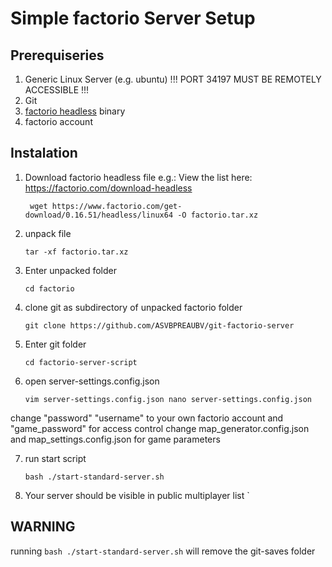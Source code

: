 # Simple factorio Server Setup

## Prerequiseries

1. Generic Linux Server (e.g. ubuntu) !!! PORT 34197 MUST BE REMOTELY ACCESSIBLE !!!
2. Git
3. [factorio headless](https://factorio.com/download-headless) binary
4. factorio account

## Instalation

1. Download factorio headless file e.g.:
View the list here:
https://factorio.com/download-headless

    ` 
    wget https://www.factorio.com/get-download/0.16.51/headless/linux64 -O factorio.tar.xz
    `
    
2. unpack file 

    `
    tar -xf factorio.tar.xz
    `

3. Enter unpacked folder 

    `
    cd factorio
    `
    
4. clone git as subdirectory of unpacked factorio folder
    
    `
    git clone https://github.com/ASVBPREAUBV/git-factorio-server
    `
    
5. Enter git folder 

    `
    cd factorio-server-script
    `
    
6. open server-settings.config.json

    `
    vim server-settings.config.json
    nano server-settings.config.json
    `

change "password" "username" to your own factorio account and "game_password" for access control
change map_generator.config.json and map_settings.config.json for game parameters
    
7. run start script

    `
    bash ./start-standard-server.sh
    `
    
8. Your server should be visible in public multiplayer list
    `
## WARNING

running `bash ./start-standard-server.sh` will remove the git-saves folder
